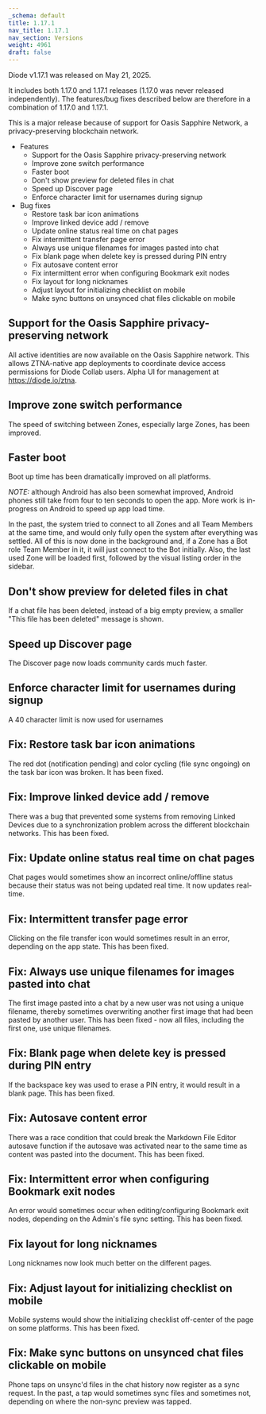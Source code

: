```yaml
---
_schema: default
title: 1.17.1
nav_title: 1.17.1
nav_section: Versions
weight: 4961
draft: false
---
```

Diode v1.17.1 was released on May 21, 2025.

It includes both 1.17.0 and 1.17.1 releases (1.17.0 was never released independently).  The features/bug fixes described below are therefore in a combination of 1.17.0 and 1.17.1.

This is a major release because of support for Oasis Sapphire Network, a privacy-preserving blockchain network.

* Features
  * Support for the Oasis Sapphire privacy-preserving network
  * Improve zone switch performance
  * Faster boot
  * Don't show preview for deleted files in chat
  * Speed up Discover page
  * Enforce character limit for usernames during signup
* Bug fixes
  * Restore task bar icon animations
  * Improve linked device add / remove
  * Update online status real time on chat pages
  * Fix intermittent transfer page error
  * Always use unique filenames for images pasted into chat
  * Fix blank page when delete key is pressed during PIN entry
  * Fix autosave content error
  * Fix intermittent error when configuring Bookmark exit nodes
  * Fix layout for long nicknames
  * Adjust layout for initializing checklist on mobile
  * Make sync buttons on unsynced chat files clickable on mobile

## Support for the Oasis Sapphire privacy-preserving network

All active identities are now available on  the Oasis Sapphire network.  This allows ZTNA-native app deployments to coordinate device access permissions for Diode Collab users.  Alpha UI for management at https://diode.io/ztna.

## Improve zone switch performance

The speed of switching between Zones, especially large Zones, has been improved.

## Faster boot

Boot up time has been dramatically improved on all platforms.

*NOTE:* although Android has also been somewhat improved, Android phones still take from four to ten seconds to open the app.  More work is in-progress on Android to speed up app load time.

In the past, the system tried to connect to all Zones and all Team Members at the same time, and would only fully open the system after everything was settled.  All of this is now done in the background and, if a Zone has a Bot role Team Member in it, it will just connect to the Bot initially.  Also, the last used Zone will be loaded first, followed by the visual listing order in the sidebar.

## Don't show preview for deleted files in chat

If a chat file has been deleted, instead of a big empty preview, a smaller "This file has been deleted" message is shown.

## Speed up Discover page

The Discover page now loads community cards much faster.

## Enforce character limit for usernames during signup

A 40 character limit is now used for usernames

## Fix: Restore task bar icon animations

The red dot (notification pending) and color cycling (file sync ongoing) on the task bar icon was broken. It has been fixed.

## Fix: Improve linked device add / remove

There was a bug that prevented some systems from removing Linked Devices due to a synchronization problem across the different blockchain networks.  This has been fixed.

## Fix: Update online status real time on chat pages

Chat pages would sometimes show an incorrect online/offline status because their status was not being updated real time.  It now updates real-time.

## Fix: Intermittent transfer page error

Clicking on the file transfer icon would sometimes result in an error, depending on the app state.  This has been fixed.

## Fix: Always use unique filenames for images pasted into chat

The first image pasted into a chat by a new user was not using a unique filename, thereby sometimes overwriting another first image that had been pasted by another user.  This has been fixed - now all files, including the first one, use unique filenames.

## Fix: Blank page when delete key is pressed during PIN entry

If the backspace key was used to erase a PIN entry, it would result in a blank page.  This has been fixed.

## Fix: Autosave content error

There was a race condition that could break the Markdown File Editor autosave function if the autosave was activated near to the same time as content was pasted into the document.  This has been fixed.

## Fix: Intermittent error when configuring Bookmark exit nodes

An error would sometimes occur when editing/configuring Bookmark exit nodes, depending on the Admin's file sync setting.  This has been fixed.

## Fix layout for long nicknames

Long nicknames now look much better on the different pages.

## Fix: Adjust layout for initializing checklist on mobile

Mobile systems would show the initializing checklist off-center of the page on some platforms.  This has been fixed.

## Fix: Make sync buttons on unsynced chat files clickable on mobile

Phone taps on unsync'd files in the chat history now register as a sync request.  In the past, a tap would sometimes sync files and sometimes not, depending on where the non-sync preview was tapped.

##

&nbsp;

&nbsp;

&nbsp;